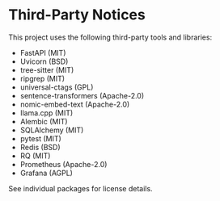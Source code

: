 # Third-Party Notices

This project uses the following third-party tools and libraries:
- FastAPI (MIT)
- Uvicorn (BSD)
- tree-sitter (MIT)
- ripgrep (MIT)
- universal-ctags (GPL)
- sentence-transformers (Apache-2.0)
- nomic-embed-text (Apache-2.0)
- llama.cpp (MIT)
- Alembic (MIT)
- SQLAlchemy (MIT)
- pytest (MIT)
- Redis (BSD)
- RQ (MIT)
- Prometheus (Apache-2.0)
- Grafana (AGPL)

See individual packages for license details.
